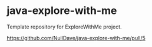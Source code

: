 # java-explore-with-me
Template repository for ExploreWithMe project.

https://github.com/NullDave/java-explore-with-me/pull/5